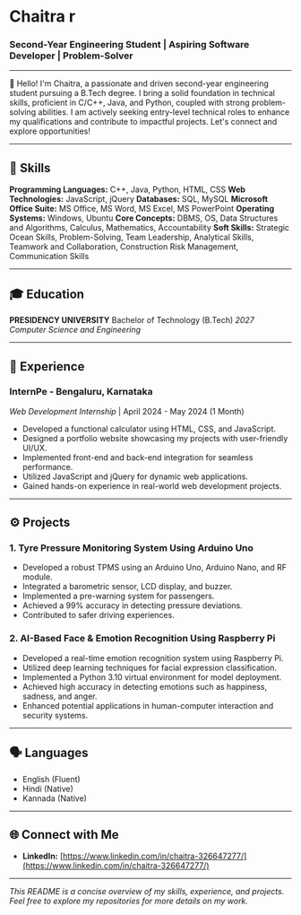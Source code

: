 # Chaitra r

### Second-Year Engineering Student | Aspiring Software Developer | Problem-Solver

---

👋 Hello! I'm Chaitra, a passionate and driven second-year engineering student pursuing a B.Tech degree. I bring a solid foundation in technical skills, proficient in C/C++, Java, and Python, coupled with strong problem-solving abilities. I am actively seeking entry-level technical roles to enhance my qualifications and contribute to impactful projects. Let's connect and explore opportunities!

---

## 🚀 Skills

**Programming Languages:** C++, Java, Python, HTML, CSS
**Web Technologies:** JavaScript, jQuery
**Databases:** SQL, MySQL
**Microsoft Office Suite:** MS Office, MS Word, MS Excel, MS PowerPoint
**Operating Systems:** Windows, Ubuntu
**Core Concepts:** DBMS, OS, Data Structures and Algorithms, Calculus, Mathematics, Accountability
**Soft Skills:** Strategic Ocean Skills, Problem-Solving, Team Leadership, Analytical Skills, Teamwork and Collaboration, Construction Risk Management, Communication Skills

---

## 🎓 Education

**PRESIDENCY UNIVERSITY**
Bachelor of Technology (B.Tech)
*2027*
*Computer Science and Engineering*

---

## 💼 Experience

### InternPe - Bengaluru, Karnataka
*Web Development Internship* | April 2024 - May 2024 (1 Month)

* Developed a functional calculator using HTML, CSS, and JavaScript.
* Designed a portfolio website showcasing my projects with user-friendly UI/UX.
* Implemented front-end and back-end integration for seamless performance.
* Utilized JavaScript and jQuery for dynamic web applications.
* Gained hands-on experience in real-world web development projects.

---

## ⚙️ Projects

### 1. Tyre Pressure Monitoring System Using Arduino Uno
* Developed a robust TPMS using an Arduino Uno, Arduino Nano, and RF module.
* Integrated a barometric sensor, LCD display, and buzzer.
* Implemented a pre-warning system for passengers.
* Achieved a 99% accuracy in detecting pressure deviations.
* Contributed to safer driving experiences.

### 2. AI-Based Face & Emotion Recognition Using Raspberry Pi
* Developed a real-time emotion recognition system using Raspberry Pi.
* Utilized deep learning techniques for facial expression classification.
* Implemented a Python 3.10 virtual environment for model deployment.
* Achieved high accuracy in detecting emotions such as happiness, sadness, and anger.
* Enhanced potential applications in human-computer interaction and security systems.

---

## 🗣️ Languages

* English (Fluent)
* Hindi (Native)
* Kannada (Native)

---

## 🌐 Connect with Me

* **LinkedIn:** [https://www.linkedin.com/in/chaitra-326647277/](https://www.linkedin.com/in/chaitra-326647277/)

---

*This README is a concise overview of my skills, experience, and projects. Feel free to explore my repositories for more details on my work.*
